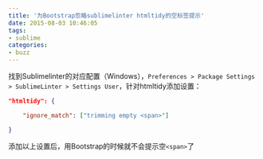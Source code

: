 ```yaml
---
title: '为Bootstrap忽略sublimelinter htmltidy的空标签提示'
date: 2015-08-03 10:46:05
tags:
- sublime
categories:
- buzz
---
```

找到Sublimelinter的对应配置（Windows），`Preferences > Package Settings > SublimeLinter > Settings User`，针对htmltidy添加设置：

```json
"htmltidy": {

    "ignore_match": ["trimming empty <span>"]

}
```

添加以上设置后，用Bootstrap的时候就不会提示空`<span>`了
